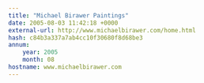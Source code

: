 ```yaml
---
title: "Michael Birawer Paintings"
date: 2005-08-03 11:42:18 +0000
external-url: http://www.michaelbirawer.com/home.html
hash: c84b3a337a7ab4cc10f30680f8d68be3
annum:
    year: 2005
    month: 08
hostname: www.michaelbirawer.com
---
```



